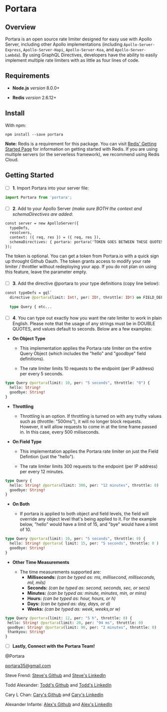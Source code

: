 # Portara

## Overview
Portara is an open source rate limiter designed for easy use with Apollo Server, including other Apollo implementations (including `Apollo-Server-Express`, `Apollo-Server-Hapi`, `Apollo-Server-Koa`, and `Apollo-Server-Lambda`). By using GraphQL Directives, developers have the ability to easily implement multiple rate limiters with as little as four lines of code.

## Requirements
- **Node.js** *version* 8.0.0+

- **Redis** *version* 2.6.12+

## Install
With npm:

```
npm install --save portara
```

**Note:** Redis is a requirement for this package. You can visit [Redis' Getting Started Page](https://redislabs.com/get-started-with-redis/) for information on getting started with Redis. If you are using multiple servers (or the serverless framework), we recommend using Redis Cloud.
 

## Getting Started

####
- [ ] **1**. Import Portara into your server file:

```javascript
import Portara from 'portara';
```
#### 

- [ ] **2**. Add to your Apollo Server *(make sure BOTH the context and schemaDirectives are added*:

```graphql
const server = new ApolloServer({
  typeDefs,
  resolvers,
  context: ({ req, res }) = ({ req, res }),
  schemaDirectives: { portara: portara('TOKEN GOES BETWEEN THESE QUOTES') },
});
```
The token is optional. You can get a token from Portara.io with a quick sign up throught Github Oauth. The token grants access to modify your rate limiter / throttler without redeploying your app.  If you do not plan on using this feature, leave the parameter empty.
#### 

- [ ] **3**. Add the directive @portara to your type definitions (copy line below): 

```graphql
const typeDefs = gql`
  directive @portara(limit: Int!, per: ID!, throttle: ID!) on FIELD_DEFINITION | OBJECT
  
  type Query { etc...
```
####
- [ ] **4**. You can type out exactly how you want the rate limiter to work in plain English. Please note that the usage of any strings must be in DOUBLE QUOTES, and values default to seconds. Below are a few examples:

- **On Object Type**

  - This implementation applies the Portara rate limiter on the entire Query Object (which includes the "hello" and "goodbye" field definitions). 

  - The rate limiter limits 10 requests to the endpoint (per IP address) per every 5 seconds.

```graphql
type Query @portara(limit: 10, per: "5 seconds", throttle: "0") {
  hello: String!
  goodbye: String!
}
```
- **Throttling**
  - Throttling is an option.  If throttling is turned on with any truthy values such as (throttle: "500ms"), it will no longer block requests.  However, it will allow requests to come in at the time frame passed in.  In this case, every 500 miliseconds.

- **On Field Type**

  - This implementation applies the Portara rate limiter on just the Field Defintion (just the "hello").
  
  - The rate limiter limits 300 requests to the endpoint (per IP address) per every 12 minutes.
  
```graphql
type Query {
  hello: String! @portara(limit: 300, per: "12 minutes", throttle: 0) 
  goodbye: String!
}
```

- **On Both**

  - If portara is applied to both object and field levels, the field will override any object level that's being applied to it. For the example below, "hello" would have a limit of 15, and "bye" would have a limit of 10.
  
```graphql
type Query @portara(limit: 10, per: "5 seconds", throttle: 0) {
  hello: String! @portara( limit: 15, per: "5 seconds", throttle: 0 )
  goodbye: String!
}
```

- **Other Time Measurements**

  - The time measurements supported are:
    - **Milliseconds:**  *(can be typed as: ms, millisecond, milliseconds, mil, mils)*
    - **Seconds:**   *(can be typed as: second, seconds, sec, or secs)*
    - **Minutes:**   *(can be typed as: minute, minutes, min, or mins)*
    - **Hours:**   *(can be typed as: hour, hours, or h)*
    - **Days:**  *(can be typed as: day, days, or d)*
    - **Weeks:**   *(can be typed as: week, weeks,or w)*

 ```graphql
type Query @portara(limit: 12, per: "5 h", throttle: 0) {
  hello: String! @portara(limit: 20, per: "94 ms", throttle: 0)
  goodbye: String! @portara(limit: 90, per: "2 minutes", throttle: 0)
  thankyou: String!
}
 ```
 
- [ ] **Lastly, Connect with the Portara Team!**

@Portara 

portara35@gmail.com

Steve Frend: [Steve's Github](https://github.com/stevefrend) and [Steve's LinkedIn](https://www.linkedin.com/in/steve-christersson-frend-697a8588/)

Todd Alexander: [Todd's Github](https://github.com/toddalex) and [Todd's LinkedIn](http://www.linkedin.com/in/toddmalexander)

Cary L Chan: [Cary's Github](https://github.com/caryLchan) and [Cary's LinkedIn](https://www.linkedin.com/in/cary-chan-2b7933b/)

Alexander Infante: [Alex's Github](https://github.com/Alexander-Infante) and [Alex's LinkedIn](https://www.linkedin.com/in/alexanderinfante/)
